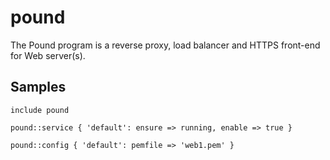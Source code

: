 pound
=====

The Pound program is a reverse proxy, load balancer and HTTPS front-end for
Web server(s).

Samples
-------
```
include pound
```
```
pound::service { 'default': ensure => running, enable => true }
```
```
pound::config { 'default': pemfile => 'web1.pem' }
```
